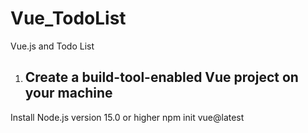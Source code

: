 # Vue_TodoList
Vue.js and Todo List

1.  ## Create a build-tool-enabled Vue project on your machine

Install Node.js version 15.0 or higher
npm init vue@latest




    
